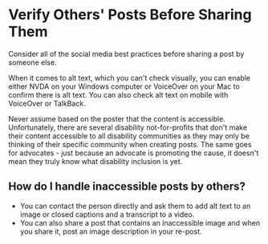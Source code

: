# Verify Others' Posts Before Sharing Them

Consider all of the social media best practices before sharing a post by someone else.

When it comes to alt text, which you can't check visually, you can enable either NVDA on your Windows computer or VoiceOver on your Mac to confirm there is alt text. You can also check alt text on mobile with VoiceOver or TalkBack. 

Never assume based on the poster that the content is accessible. Unfortunately, there are several disability not-for-profits that don't make their content accessible to all disability communities as they may only be thinking of their specific community when creating posts. The same goes for advocates - just because an advocate is promoting the cause, it doesn't mean they truly know what disability inclusion is yet. 

## How do I handle inaccessible posts by others?

- You can contact the person directly and ask them to add alt text to an image or closed captions and a transcript to a video.
- You can also share a post that contains an inaccessible image and when you share it, post an image description in your re-post. 
